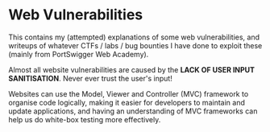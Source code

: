 # Web Vulnerabilities

This contains my (attempted) explanations of some web vulnerabilities, and writeups of whatever CTFs / labs / bug bounties I have done to exploit these (mainly from PortSwigger Web Academy).

Almost all website vulnerabilities are caused by the **LACK OF USER INPUT SANITISATION**. Never ever trust the user's input!

Websites can use the Model, Viewer and Controller (MVC) framework to organise code logically, making it easier for developers to maintain and update applications, and having an understanding of MVC frameworks can help us do white-box testing more effectively.